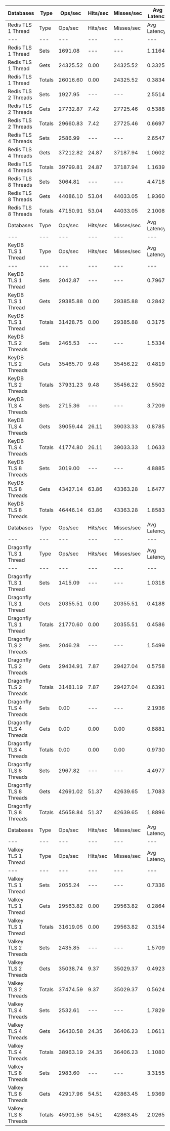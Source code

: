 | Databases | Type | Ops/sec | Hits/sec | Misses/sec | Avg Latency | p50 Latency | p99 Latency | p99.9 Latency | KB/sec |
| --- | --- | --- | --- | --- | --- | --- | --- | --- | --- |
| Redis TLS 1 Thread | Type | Ops/sec | Hits/sec | Misses/sec | Avg Latency | p50 Latency | p99 Latency | p99.9 Latency | KB/sec |
| --- | --- | --- | --- | --- | --- | --- | --- | --- | --- |
Redis TLS 1 Thread | Sets | 1691.08 | --- | --- | 1.11649 | 0.33500 | 14.91100 | 16.25500 | 80.90 |
Redis TLS 1 Thread | Gets | 24325.52 | 0.00 | 24325.52 | 0.33253 | 0.32700 | 0.61500 | 1.15900 | 926.35 |
Redis TLS 1 Thread | Totals | 26016.60 | 0.00 | 24325.52 | 0.38349 | 0.32700 | 0.73500 | 13.50300 | 1007.24 |
Redis TLS 2 Threads | Sets | 1927.95 | --- | --- | 2.55145 | 0.53500 | 34.30300 | 36.86300 | 92.23 |
Redis TLS 2 Threads | Gets | 27732.87 | 7.42 | 27725.46 | 0.53889 | 0.52700 | 1.02300 | 1.18300 | 1056.10 |
Redis TLS 2 Threads | Totals | 29660.83 | 7.42 | 27725.46 | 0.66971 | 0.52700 | 1.10300 | 32.38300 | 1148.34 |
Redis TLS 4 Threads | Sets | 2586.99 | --- | --- | 2.65475 | 0.99100 | 43.77500 | 48.63900 | 123.76 |
Redis TLS 4 Threads | Gets | 37212.82 | 24.87 | 37187.94 | 1.06027 | 0.93500 | 3.42300 | 4.25500 | 1417.12 |
Redis TLS 4 Threads | Totals | 39799.81 | 24.87 | 37187.94 | 1.16391 | 0.93500 | 3.64700 | 39.67900 | 1540.88 |
Redis TLS 8 Threads | Sets | 3064.81 | --- | --- | 4.47187 | 1.70300 | 84.47900 | 93.69500 | 146.64 |
Redis TLS 8 Threads | Gets | 44086.10 | 53.04 | 44033.05 | 1.93605 | 1.70300 | 6.01500 | 7.42300 | 1679.03 |
Redis TLS 8 Threads | Totals | 47150.91 | 53.04 | 44033.05 | 2.10088 | 1.70300 | 6.43100 | 74.75100 | 1825.66 |
| Databases | Type | Ops/sec | Hits/sec | Misses/sec | Avg Latency | p50 Latency | p99 Latency | p99.9 Latency | KB/sec |
| --- | --- | --- | --- | --- | --- | --- | --- | --- | --- |
| KeyDB TLS 1 Thread | Type | Ops/sec | Hits/sec | Misses/sec | Avg Latency | p50 Latency | p99 Latency | p99.9 Latency | KB/sec |
| --- | --- | --- | --- | --- | --- | --- | --- | --- | --- |
KeyDB TLS 1 Thread | Sets | 2042.87 | --- | --- | 0.79677 | 0.28700 | 11.19900 | 12.22300 | 97.72 |
KeyDB TLS 1 Thread | Gets | 29385.88 | 0.00 | 29385.88 | 0.28428 | 0.27100 | 0.47100 | 2.36700 | 1119.05 |
KeyDB TLS 1 Thread | Totals | 31428.75 | 0.00 | 29385.88 | 0.31759 | 0.27100 | 0.53500 | 10.94300 | 1216.77 |
KeyDB TLS 2 Threads | Sets | 2465.53 | --- | --- | 1.53340 | 0.47900 | 20.99100 | 25.85500 | 117.95 |
KeyDB TLS 2 Threads | Gets | 35465.70 | 9.48 | 35456.22 | 0.48193 | 0.45500 | 1.23100 | 1.71100 | 1350.58 |
KeyDB TLS 2 Threads | Totals | 37931.23 | 9.48 | 35456.22 | 0.55027 | 0.45500 | 1.50300 | 19.07100 | 1468.53 |
KeyDB TLS 4 Threads | Sets | 2715.36 | --- | --- | 3.72092 | 0.85500 | 59.64700 | 62.97500 | 129.90 |
KeyDB TLS 4 Threads | Gets | 39059.44 | 26.11 | 39033.33 | 0.87859 | 0.83100 | 1.99900 | 3.77500 | 1487.44 |
KeyDB TLS 4 Threads | Totals | 41774.80 | 26.11 | 39033.33 | 1.06334 | 0.83100 | 2.25500 | 56.06300 | 1617.35 |
KeyDB TLS 8 Threads | Sets | 3019.00 | --- | --- | 4.88853 | 1.62300 | 76.79900 | 101.37500 | 144.44 |
KeyDB TLS 8 Threads | Gets | 43427.14 | 63.86 | 43363.28 | 1.64771 | 1.51900 | 4.22300 | 6.17500 | 1653.99 |
KeyDB TLS 8 Threads | Totals | 46446.14 | 63.86 | 43363.28 | 1.85836 | 1.52700 | 4.51100 | 67.07100 | 1798.43 |
| Databases | Type | Ops/sec | Hits/sec | Misses/sec | Avg Latency | p50 Latency | p99 Latency | p99.9 Latency | KB/sec |
| --- | --- | --- | --- | --- | --- | --- | --- | --- | --- |
| Dragonfly TLS 1 Thread | Type | Ops/sec | Hits/sec | Misses/sec | Avg Latency | p50 Latency | p99 Latency | p99.9 Latency | KB/sec |
| --- | --- | --- | --- | --- | --- | --- | --- | --- | --- |
Dragonfly TLS 1 Thread | Sets | 1415.09 | --- | --- | 1.03185 | 0.41500 | 13.95100 | 15.48700 | 67.69 |
Dragonfly TLS 1 Thread | Gets | 20355.51 | 0.00 | 20355.51 | 0.41882 | 0.39100 | 0.84700 | 0.97500 | 775.16 |
Dragonfly TLS 1 Thread | Totals | 21770.60 | 0.00 | 20355.51 | 0.45867 | 0.39900 | 0.88700 | 12.41500 | 842.86 |
Dragonfly TLS 2 Threads | Sets | 2046.28 | --- | --- | 1.54992 | 0.55900 | 19.45500 | 30.33500 | 97.89 |
Dragonfly TLS 2 Threads | Gets | 29434.91 | 7.87 | 29427.04 | 0.57580 | 0.53500 | 1.27900 | 1.79100 | 1120.92 |
Dragonfly TLS 2 Threads | Totals | 31481.19 | 7.87 | 29427.04 | 0.63911 | 0.53500 | 1.46300 | 18.68700 | 1218.81 |
Dragonfly TLS 4 Threads | Sets | 0.00 | --- | --- | 2.19360 | 0.87900 | 27.51900 | 31.10300 | 0.00 |
Dragonfly TLS 4 Threads | Gets | 0.00 | 0.00 | 0.00 | 0.88817 | 0.83900 | 2.07900 | 2.79900 | 0.00 |
Dragonfly TLS 4 Threads | Totals | 0.00 | 0.00 | 0.00 | 0.97302 | 0.84700 | 2.27100 | 26.23900 | 0.00 |
Dragonfly TLS 8 Threads | Sets | 2967.82 | --- | --- | 4.49777 | 1.66300 | 62.97500 | 78.33500 | 142.00 |
Dragonfly TLS 8 Threads | Gets | 42691.02 | 51.37 | 42639.65 | 1.70837 | 1.59900 | 4.25500 | 12.54300 | 1625.89 |
Dragonfly TLS 8 Threads | Totals | 45658.84 | 51.37 | 42639.65 | 1.88968 | 1.60700 | 4.83100 | 55.55100 | 1767.89 |
| Databases | Type | Ops/sec | Hits/sec | Misses/sec | Avg Latency | p50 Latency | p99 Latency | p99.9 Latency | KB/sec |
| --- | --- | --- | --- | --- | --- | --- | --- | --- | --- |
| Valkey TLS 1 Thread | Type | Ops/sec | Hits/sec | Misses/sec | Avg Latency | p50 Latency | p99 Latency | p99.9 Latency | KB/sec |
| --- | --- | --- | --- | --- | --- | --- | --- | --- | --- |
Valkey TLS 1 Thread | Sets | 2055.24 | --- | --- | 0.73369 | 0.29500 | 9.72700 | 10.49500 | 98.32 |
Valkey TLS 1 Thread | Gets | 29563.82 | 0.00 | 29563.82 | 0.28640 | 0.28700 | 0.47100 | 0.55100 | 1125.83 |
Valkey TLS 1 Thread | Totals | 31619.05 | 0.00 | 29563.82 | 0.31547 | 0.28700 | 0.50300 | 8.76700 | 1224.14 |
Valkey TLS 2 Threads | Sets | 2435.85 | --- | --- | 1.57095 | 0.47900 | 23.16700 | 25.98300 | 116.53 |
Valkey TLS 2 Threads | Gets | 35038.74 | 9.37 | 35029.37 | 0.49236 | 0.47100 | 1.68700 | 3.53500 | 1334.32 |
Valkey TLS 2 Threads | Totals | 37474.59 | 9.37 | 35029.37 | 0.56246 | 0.47100 | 2.12700 | 22.27100 | 1450.85 |
Valkey TLS 4 Threads | Sets | 2532.61 | --- | --- | 1.78290 | 0.98300 | 22.52700 | 25.47100 | 121.16 |
Valkey TLS 4 Threads | Gets | 36430.58 | 24.35 | 36406.23 | 1.06116 | 0.95900 | 3.59900 | 4.22300 | 1387.33 |
Valkey TLS 4 Threads | Totals | 38963.19 | 24.35 | 36406.23 | 1.10808 | 0.95900 | 3.77500 | 19.07100 | 1508.49 |
Valkey TLS 8 Threads | Sets | 2983.60 | --- | --- | 3.31557 | 1.83900 | 44.79900 | 52.99100 | 142.75 |
Valkey TLS 8 Threads | Gets | 42917.96 | 54.51 | 42863.45 | 1.93694 | 1.79100 | 4.73500 | 10.04700 | 1634.55 |
Valkey TLS 8 Threads | Totals | 45901.56 | 54.51 | 42863.45 | 2.02655 | 1.79100 | 4.92700 | 39.16700 | 1777.30 |
